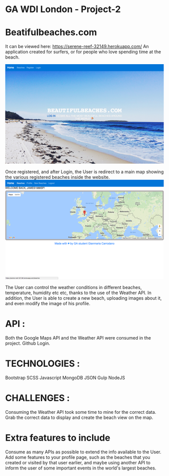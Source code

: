 
# GA WDI London - Project-2

# Beatifulbeaches.com
It can be viewed here: https://serene-reef-32149.herokuapp.com/
An application created for surfers, or for people who love spending time at the beach.

![](./images/Homepage.png) 

Once registered, and after Login, the User is redirect to a main map showing the various registered beaches inside the website.
![](./images/map.png)

The User can control the weather conditions in different beaches, temperature, humidity etc etc, thanks to the use of the Weather API.
In addition, the User is able to create a new beach, uploading images about it, and even modify the image of his profile.

# API :
Both the Google Maps API and the Weather API were consumed in the project.
Github Login.

# TECHNOLOGIES :

Bootstrap SCSS
Javascript
MongoDB
JSON
Gulp
NodeJS

# CHALLENGES : 
Consuming the Weather API took some time to mine for the correct data. Grab the correct data to display and create the beach view on the map.

# Extra features to include
Consume as many  APIs as possible to extend the info available to the User. Add some features to your profile page, such as the beaches that you created or visited by that user earlier, and maybe using another API to inform the user of some important events in the world's largest beaches.
